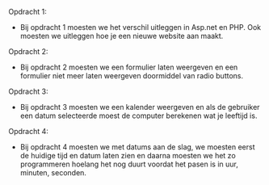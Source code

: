 Opdracht 1:
* Bij opdracht 1 moesten we het verschil uitleggen in Asp.net en PHP. Ook moesten we uitleggen hoe je een nieuwe website aan maakt.

Opdracht 2:
* Bij opdracht 2 moesten we een formulier laten weergeven en een formulier niet meer laten weergeven doormiddel van radio buttons.

Opdracht 3:
* Bij opdracht 3 moesten we een kalender weergeven en als de gebruiker een datum selecteerde moest de computer berekenen wat je leeftijd is.

Opdracht 4:
* Bij opdracht 4 moesten we met datums aan de slag, we moesten eerst de huidige tijd en datum laten zien en daarna moesten we het zo programmeren hoelang het nog duurt voordat het pasen is in uur, minuten, seconden.
